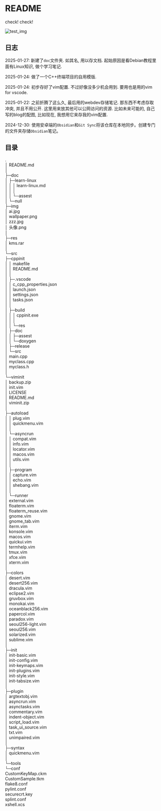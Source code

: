 # README

check! check!

![test_img](https://ker0123.github.io/res/img/zzz.jpg)

## 日志

2025-01-27: 新建了`doc`文件夹. 如其名, 用以存文档. 起始原因是看Debian教程里面有Linux知识, 做个学习笔记.

2025-01-24: 做了一个C++终端项目的自用模版.

2025-01-24: 初步存好了vim配置. 不过好像没多少机会用到. 要用也是用的vim for vscode.

2025-01-22: 之前折腾了这么久, 最后用的webdev存储笔记. 那东西不考虑存取冲突, 并且不用公开. 这里用来放其他可以公网访问的资源. 比如未来可能的, 自己写的blog的配图, 比如现在, 我想用它来存我的vim配置.

2024-12-30: 使用安卓端的`Obsidian`和`Git Sync`将该仓库在本地同步。创建专门的文件夹存储`Obsidian`笔记。

## 目录

.  
│  README.md  
│  
├─doc  
│  ├─learn-linux  
│  │  │  learn-linux.md  
│  │  │  
│  │  └─assest  
│  └─null  
├─img  
│      ai.jpg  
│      wallpaper.png  
│      zzz.jpg  
│      头像.png  
│  
├─res  
│      kms.rar  
│  
└─src  
    ├─cppinit  
    │  │  makefile  
    │  │  README.md  
    │  │  
    │  ├─.vscode  
    │  │      c_cpp_properties.json  
    │  │      launch.json  
    │  │      settings.json  
    │  │      tasks.json  
    │  │  
    │  ├─build  
    │  │  │  cppinit.exe  
    │  │  │  
    │  │  └─res  
    │  ├─doc  
    │  │  ├─assest  
    │  │  └─doxygen  
    │  ├─release  
    │  └─src  
    │          main.cpp  
    │          myclass.cpp  
    │          myclass.h  
    │  
    └─viminit  
        │  backup.zip  
        │  init.vim  
        │  LICENSE  
        │  README.md  
        │  viminit.zip  
        │  
        ├─autoload  
        │  │  plug.vim  
        │  │  quickmenu.vim  
        │  │  
        │  └─asyncrun  
        │      │  compat.vim  
        │      │  info.vim  
        │      │  locator.vim  
        │      │  macos.vim  
        │      │  utils.vim  
        │      │  
        │      ├─program  
        │      │      capture.vim  
        │      │      echo.vim  
        │      │      shebang.vim  
        │      │  
        │      └─runner  
        │              external.vim  
        │              floaterm.vim  
        │              floaterm_reuse.vim  
        │              gnome.vim  
        │              gnome_tab.vim  
        │              iterm.vim  
        │              konsole.vim  
        │              macos.vim  
        │              quickui.vim  
        │              termhelp.vim  
        │              tmux.vim  
        │              xfce.vim  
        │              xterm.vim  
        │  
        ├─colors  
        │      desert.vim  
        │      desert256.vim  
        │      dracula.vim  
        │      eclipse2.vim  
        │      gruvbox.vim  
        │      monokai.vim  
        │      oceanblack256.vim  
        │      papercol.vim  
        │      paradox.vim  
        │      seoul256-light.vim  
        │      seoul256.vim  
        │      solarized.vim  
        │      sublime.vim  
        │  
        ├─init  
        │      init-basic.vim  
        │      init-config.vim  
        │      init-keymaps.vim  
        │      init-plugins.vim  
        │      init-style.vim  
        │      init-tabsize.vim  
        │  
        ├─plugin  
        │      argtextobj.vim  
        │      asyncrun.vim  
        │      asynctasks.vim  
        │      commentary.vim  
        │      indent-object.vim  
        │      script_load.vim  
        │      task_ui_source.vim  
        │      txt.vim  
        │      unimpaired.vim  
        │  
        ├─syntax  
        │      quickmenu.vim  
        │  
        └─tools  
            └─conf  
                    CustomKeyMap.ckm  
                    CustomSample.tkm  
                    flake8.conf  
                    pylint.conf  
                    securecrt.key  
                    splint.conf  
                    xshell.xcs  
